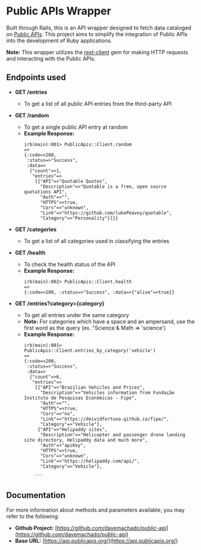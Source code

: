 # Public APIs Wrapper

Built through Rails, this is an API wrapper designed to fetch data cataloged on [Public APIs](https://api.publicapis.org/). This project aims to simplify the integration of Public APIs into the development of Ruby applications.

**Note:** This wrapper utilizes the [rest-client](https://github.com/rest-client/rest-client) gem for making HTTP requests and interacting with the Public APIs.
## Endpoints used

* **GET /entries**
  - To get a list of all public API entries from the third-party API
    
* **GET /random**
  - To get a single public API entry at random
  - **Example Response:**
    ```irb
    irb(main):001> PublicApis::Client.random
    =>
    {:code=>200,
     :status=>"Success",
     :data=>
      {"count"=>1,
       "entries"=>
        [{"API"=>"Quotable Quotes",
          "Description"=>"Quotable is a free, open source quotations API",
          "Auth"=>"",
          "HTTPS"=>true,
          "Cors"=>"unknown",
          "Link"=>"https://github.com/lukePeavey/quotable",
          "Category"=>"Personality"}]}}
    ```

* **GET /categories**
  - To get a list of all categories used in classifying the entries

* **GET /health**
  - To check the health status of the API
  - **Example Response:**
    ```irb
    irb(main):002> PublicApis::Client.health
    =>
    {:code=>200, :status=>"Success", :data=>{"alive"=>true}}
    ```
* **GET /entries?category={category}**
  - To get all entries under the same category
  - **Note:** For categories which have a space and an ampersand, use the first word as the query (ex. "Science & Math => 'science')
  - **Example Response:**
    ```irb
    irb(main):001> PublicApis::Client.entries_by_category('vehicle')
    =>
    {:code=>200,
     :status=>"Success",
     :data=>
      {"count"=>6,
       "entries"=>
        [{"API"=>"Brazilian Vehicles and Prices",
          "Description"=>"Vehicles information from Fundação Instituto de Pesquisas Econômicas - Fipe",
          "Auth"=>"",
          "HTTPS"=>true,
          "Cors"=>"no",
          "Link"=>"https://deividfortuna.github.io/fipe/",
          "Category"=>"Vehicle"},
         {"API"=>"Helipaddy sites",
          "Description"=>"Helicopter and passenger drone landing site directory, Helipaddy data and much more",
          "Auth"=>"apiKey",
          "HTTPS"=>true,
          "Cors"=>"unknown",
          "Link"=>"https://helipaddy.com/api/",
          "Category"=>"Vehicle"},
  
        ```

## Documentation
  For more information about methods and parameters available, you may refer to the following: 

- **Github Project:** [https://github.com/davemachado/public-api](https://github.com/davemachado/public-api)
- **Base URL:** [https://api.publicapis.org/](https://api.publicapis.org/)

